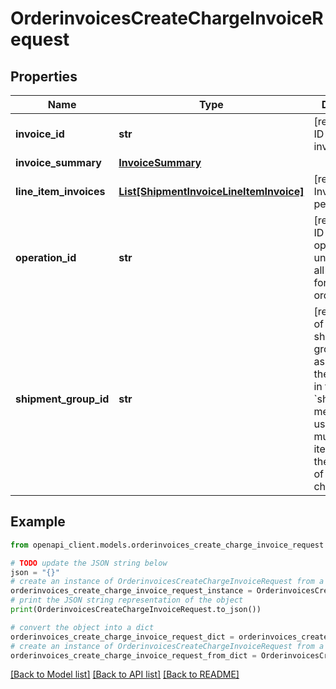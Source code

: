 # OrderinvoicesCreateChargeInvoiceRequest


## Properties

Name | Type | Description | Notes
------------ | ------------- | ------------- | -------------
**invoice_id** | **str** | [required] The ID of the invoice. | [optional] 
**invoice_summary** | [**InvoiceSummary**](InvoiceSummary.md) |  | [optional] 
**line_item_invoices** | [**List[ShipmentInvoiceLineItemInvoice]**](ShipmentInvoiceLineItemInvoice.md) | [required] Invoice details per line item. | [optional] 
**operation_id** | **str** | [required] The ID of the operation, unique across all operations for a given order. | [optional] 
**shipment_group_id** | **str** | [required] ID of the shipment group. It is assigned by the merchant in the &#x60;shipLineItems&#x60; method and is used to group multiple line items that have the same kind of shipping charges. | [optional] 

## Example

```python
from openapi_client.models.orderinvoices_create_charge_invoice_request import OrderinvoicesCreateChargeInvoiceRequest

# TODO update the JSON string below
json = "{}"
# create an instance of OrderinvoicesCreateChargeInvoiceRequest from a JSON string
orderinvoices_create_charge_invoice_request_instance = OrderinvoicesCreateChargeInvoiceRequest.from_json(json)
# print the JSON string representation of the object
print(OrderinvoicesCreateChargeInvoiceRequest.to_json())

# convert the object into a dict
orderinvoices_create_charge_invoice_request_dict = orderinvoices_create_charge_invoice_request_instance.to_dict()
# create an instance of OrderinvoicesCreateChargeInvoiceRequest from a dict
orderinvoices_create_charge_invoice_request_from_dict = OrderinvoicesCreateChargeInvoiceRequest.from_dict(orderinvoices_create_charge_invoice_request_dict)
```
[[Back to Model list]](../README.md#documentation-for-models) [[Back to API list]](../README.md#documentation-for-api-endpoints) [[Back to README]](../README.md)


